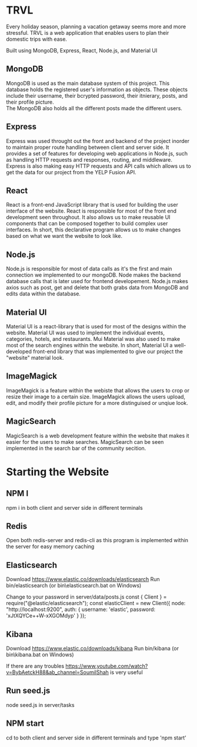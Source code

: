 # TRVL
Every holiday season, planning a vacation getaway seems more and more stressful. TRVL is a web application that enables users to plan their domestic trips with ease.

Built using MongoDB, Express, React, Node.js, and Material UI

## MongoDB
MongoDB is used as the main database system of this project. This database holds the registered user's information as objects. 
These objects include their username, their bcrypted password, their itnierary, posts, and their profile picture.  
The MongoDB also holds all the different posts made the different users.

## Express
Express was used throught out the front and backend of the project inorder to maintain proper route handling between client and server side. 
It provides a set of features for developing web applications in Node.js, such as handling HTTP requests and responses, routing, and middleware.
Express is also making easy HTTP requests and API calls which allows us to get the data for our project from the YELP Fusion API.

## React
React is a front-end JavaScript library that is used for building the user interface of the website. React is responsible for most of the
front end development seen throughout. It also allows us to make reusable UI components that can be composed together to build complex user interfaces. In short, this declarative program 
allows us to make changes based on what we want the website to look like.

## Node.js
Node.js is responsible for most of  data calls as it's the first and main connection we implemented to our mongoDB. Node makes the backend database calls that is later used 
for frontend developement. Node.js makes axios such as post, get and delete that both grabs data from MongoDB and edits data within the database.

## Material UI
Material UI is a react-library that is used for most of the designs within the website. Material UI was used to implement the individual events, 
categories, hotels, and restaurants. Mui Material was also used to make most of the search engines within the website. In short, Material UI a well-developed front-end library 
that was implemented to give our project the "website" material look.

## ImageMagick
ImageMagick is a feature within the webiste that allows the users to crop or resize their image to a certain size. ImageMagick allows the users upload, edit, and modify their profile picture 
for a more distinguised or unqiue look.

## MagicSearch
MagicSearch is a web development feature within the website that makes it easier for the users to make searches. MagicSearch can be seen implemented in the search bar of the community secition.


# Starting the Website

## NPM I 
npm i in both client and server side in different terminals

## Redis
Open both redis-server and redis-cli as this program is implemented within the server for easy memory caching

## Elasticsearch 
Download https://www.elastic.co/downloads/elasticsearch
Run bin/elasticsearch (or bin\elasticsearch.bat on Windows)

Change to your password in server/data/posts.js
const { Client } = require("@elastic/elasticsearch");
const elasticClient = new Client({
    node: "http://localhost:9200",
    auth: {
        username: 'elastic',
        password: 'xJtXQYCe++W-xXGOMdyp'
    }
});

## Kibana
Download https://www.elastic.co/downloads/kibana
Run bin/kibana (or bin\kibana.bat on Windows)

If there are any troubles https://www.youtube.com/watch?v=BybAetckH88&ab_channel=SoumilShah is very useful

## Run seed.js
node seed.js in server/tasks

## NPM start
cd to both client and server side in different terminals and type 'npm start'




